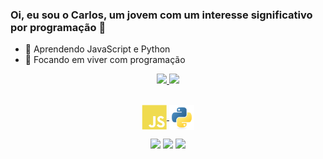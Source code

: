 ### Oi, eu sou o Carlos, um jovem com um interesse significativo por programação 👾


- 🌱 Aprendendo JavaScript e Python
- 🔭 Focando em viver com programação

<div align="center">
  <a href="https://github.com/ocarlosmedeiros">
  <img height="180em" src="https://github-readme-stats.vercel.app/api?username=ocarlosmedeiros&show_icons=true&theme=dark&include_all_commits=true&count_private=true"/>
  <img height="180em" src="https://github-readme-stats.vercel.app/api/top-langs/?username=ocarlosmedeiros&layout=compact&langs_count=7&theme=dark"/>
</div>
  
  <p align="center"><br>
  <img align="center" alt="Js" height="40" width="40" src="https://raw.githubusercontent.com/devicons/devicon/master/icons/javascript/javascript-plain.svg">
  <img align="center" alt="Python" height="40" width="40" src="https://raw.githubusercontent.com/devicons/devicon/master/icons/python/python-original.svg">
</p>

<p align="center">   
  <a href="https://instagram.com/ocarlosmedeiros" target="_blank"><img src="https://img.shields.io/badge/-Instagram-%23E4405F?style=for-the-badge&logo=instagram&logoColor=white" target="_blank"></a>
  <a href="https://twitter.com/ocarlosmedeiros" target="_blank"><img src="https://img.shields.io/badge/Twitter-1DA1F2?style=for-the-badge&logo=twitter&logoColor=white" target="_blank"></a>
  <a href = "http://mrcarlosalberto2005@gmail.com/"><img src="https://img.shields.io/badge/-Gmail-%23333?style=for-the-badge&logo=gmail&logoColor=white" target="_blank"></a>
</p>
